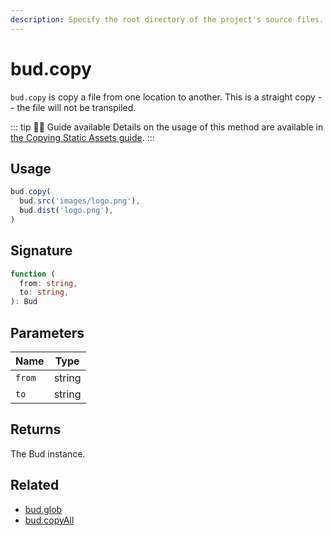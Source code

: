```yaml
---
description: Specify the root directory of the project's source files.
---
```


# bud.copy

`bud.copy` is copy a file from one location to another. This is a straight copy -- the file will not be transpiled.

::: tip 🕵️‍♂️ Guide available
Details on the usage of this method are available in [the Copying Static Assets guide](guide-copying-assets.md).
:::

## Usage

```js
bud.copy(
  bud.src('images/logo.png'),
  bud.dist('logo.png'),
)
```

## Signature

```ts
function (
  from: string,
  to: string,
): Bud
```

## Parameters

Name | Type |
------ | ------ |
`from` | string |
`to` | string |

## Returns

The Bud instance.

## Related

- [bud.glob](config-glob.md)
- [bud.copyAll](config-copyAll.md)
